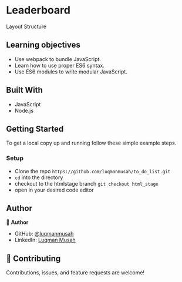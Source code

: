 # Leaderboard
Layout Structure



## Learning objectives

- Use webpack to bundle JavaScript.
- Learn how to use proper ES6 syntax.
- Use ES6 modules to write modular JavaScript.
## Built With

- JavaScript
- Node.js

## Getting Started

To get a local copy up and running follow these simple example steps.

### Setup

- Clone the repo `https://github.com/luqmanmusah/to_do_list.git`
- `cd` into the directory
- checkout to the htmlstage branch `git checkout html_stage`
- open in your desired code editor

## Author

👤 **Author**

- GitHub: [@luqmanmusah](https://github.com/luqmanmusah)
- LinkedIn: [Luqman Musah](https://www.linkedin.com/in/luqman-musah/)

## 🤝 Contributing

Contributions, issues, and feature requests are welcome!